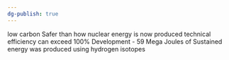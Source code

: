 ```yaml
---
dg-publish: true
---
```

low carbon
Safer than how nuclear energy is now produced 
technical efficiency can exceed 100%
Development - 59 Mega Joules of Sustained energy was produced using hydrogen isotopes
